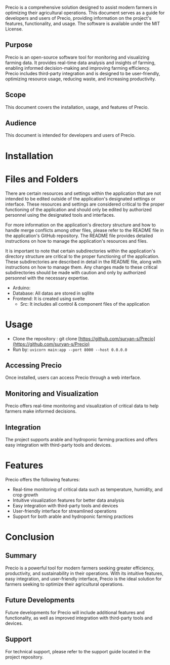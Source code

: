 Precio is a comprehensive solution designed to assist modern farmers in optimizing their agricultural operations. This document serves as a guide for developers and users of Precio, providing information on the project's features, functionality, and usage.                                        The software is available under the MIT License.

## Purpose

Precio is an open-source software tool for monitoring and visualizing farming data. It provides real-time data analysis and insights of farming, enabling informed decision-making and improving farming efficiency. Precio includes third-party integration and is designed to be user-friendly, optimizing resource usage, reducing waste, and increasing productivity.

## Scope

This document covers the installation, usage, and features of Precio.

## Audience

This document is intended for developers and users of Precio.

# Installation

# Files and Folders

There are certain resources and settings within the application that are not intended to be edited outside of the application's designated settings or interface. These resources and settings are considered critical to the proper functioning of the application and should only be edited by authorized personnel using the designated tools and interfaces.

For more information on the application's directory structure and how to handle merge conflicts among other files, please refer to the README file in the application's GitHub repository. The README file provides detailed instructions on how to manage the application's resources and files.

It is important to note that certain subdirectories within the application's directory structure are critical to the proper functioning of the application. These subdirectories are described in detail in the README file, along with instructions on how to manage them. Any changes made to these critical subdirectories should be made with caution and only by authorized personnel with the necessary expertise.

- Arduino:
- Database: All datas are stored in sqllite
- Frontend: It is created using svelte
    - Src: It includes all control & component files of the application

# Usage

- Clone the repository : git clone [https://github.com/suryan-s/Precio](https://github.com/suryan-s/Precio)
- Run by: `uvicorn main:app --port 8000 --host 0.0.0.0`

## Accessing Precio

Once installed, users can access Precio through a web interface.

## Monitoring and Visualization

Precio offers real-time monitoring and visualization of critical data to help farmers make informed decisions.

## Integration

The project supports arable and hydroponic farming practices and offers easy integration with third-party tools and devices.

# Features

Precio offers the following features:

- Real-time monitoring of critical data such as temperature, humidity, and crop growth
- Intuitive visualization features for better data analysis
- Easy integration with third-party tools and devices
- User-friendly interface for streamlined operations
- Support for both arable and hydroponic farming practices

# Conclusion

## Summary

Precio is a powerful tool for modern farmers seeking greater efficiency, productivity, and sustainability in their operations. With its intuitive features, easy integration, and user-friendly interface, Precio is the ideal solution for farmers seeking to optimize their agricultural operations.

## Future Developments

Future developments for Precio will include additional features and functionality, as well as improved integration with third-party tools and devices.

## Support

For technical support, please refer to the support guide located in the project repository.
